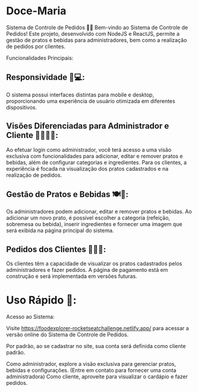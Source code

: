 # Doce-Maria

Sistema de Controle de Pedidos 🍔🥤
Bem-vindo ao Sistema de Controle de Pedidos! Este projeto, desenvolvido com NodeJS e ReactJS, permite a gestão de pratos e bebidas para administradores, bem como a realização de pedidos por clientes.

Funcionalidades Principais:

<h2>Responsividade 📱💻:</h2> 

O sistema possui interfaces distintas para mobile e desktop, proporcionando uma experiência de usuário otimizada em diferentes dispositivos.

<h2>Visões Diferenciadas para Administrador e Cliente 👩‍💼👨‍🍳:</h2> 

Ao efetuar login como administrador, você terá acesso a uma visão exclusiva com funcionalidades para adicionar, editar e remover pratos e bebidas, além de configurar categorias e ingredientes.
Para os clientes, a experiência é focada na visualização dos pratos cadastrados e na realização de pedidos.

<h2>Gestão de Pratos e Bebidas 🍽️🍹:</h2> 

Os administradores podem adicionar, editar e remover pratos e bebidas.
Ao adicionar um novo prato, é possível escolher a categoria (refeição, sobremesa ou bebida), inserir ingredientes e fornecer uma imagem que será exibida na página principal do sistema.

<h2>Pedidos dos Clientes 🛒👨‍🍳:</h2>

Os clientes têm a capacidade de visualizar os pratos cadastrados pelos administradores e fazer pedidos.
A página de pagamento está em construção e será implementada em versões futuras.

<h1>Uso Rápido 🚀:</h1> 

Acesso ao Sistema:

Visite https://foodexplorer-rocketseatchallenge.netlify.app/ para acessar a versão online do Sistema de Controle de Pedidos.

Por padrão, ao se cadastrar no site, sua conta será definida como cliente padrão.

Como administrador, explore a visão exclusiva para gerenciar pratos, bebidas e configurações. (Entre em contato para fornecer uma conta administradora)
Como cliente, aproveite para visualizar o cardápio e fazer pedidos.
